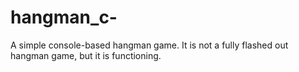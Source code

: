# hangman_c-
A simple console-based hangman game. It is not a fully flashed out hangman game, but it is functioning.
